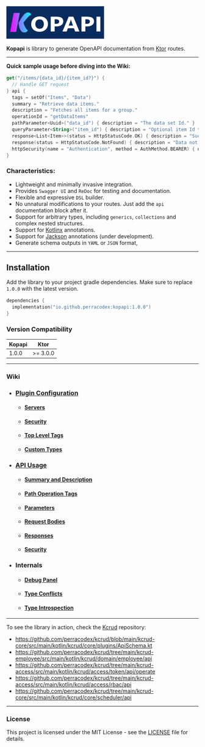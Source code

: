 <a href="https://github.com/perracodex/kopapi">
    <img src=".wiki/images/logo.png" width="256" alt="Kopapi">
</a>

**Kopapi** is library to generate OpenAPI documentation from [Ktor](https://ktor.io/) routes.

---

**Quick sample usage before diving into the Wiki:**

```kotlin
get("/items/{data_id}/{item_id?}") {
  // Handle GET request
} api {
  tags = setOf("Items", "Data")
  summary = "Retrieve data items."
  description = "Fetches all items for a group."
  operationId = "getDataItems"
  pathParameter<Uuid>("data_id") { description = "The data set Id." }
  queryParameter<String>("item_id") { description = "Optional item Id to locate." }
  response<List<Item>>(status = HttpStatusCode.OK) { description = "Successful fetch." }
  response(status = HttpStatusCode.NotFound) { description = "Data not found." }
  httpSecurity(name = "Authentication", method = AuthMethod.BEARER) { description = "Access to data." }
}
```

### Characteristics:

* Lightweight and minimally invasive integration.
* Provides `Swagger UI` and `ReDoc` for testing and documentation.
* Flexible and expressive `DSL` builder.
* No unnatural modifications to your routes. Just add the `api` documentation block after it.
* Support for arbitrary types, including `generics`, `collections` and complex nested structures.
* Support for [Kotlinx](https://github.com/Kotlin/kotlinx.serialization) annotations.
* Support for [Jackson](https://github.com/FasterXML/jackson-module-kotlin) annotations (under development).
* Generate schema outputs in `YAML` or `JSON` format,

---

## Installation

Add the library to your project gradle dependencies. Make sure to replace `1.0.0` with the latest version.

```kotlin
dependencies {
  implementation("io.github.perracodex:kopapi:1.0.0")
}
```

### Version Compatibility

| **Kopapi** | **Ktor**  |
|------------|-----------|
| 1.0.0      | \>= 3.0.0 |

---

### Wiki

* ### [Plugin Configuration](./.wiki/01.0.plugin-configuration.md)
  - #### [Servers](./.wiki/01.1.plugin-servers.md)
  - #### [Security](./.wiki/01.2.plugin-security.md)
  - #### [Top Level Tags](./.wiki/01.3.plugin-tags.md)
  - #### [Custom Types](./.wiki/01.4.plugin-custom-types.md)

* ### [API Usage](./.wiki/02.0.api-usage.md)
  - #### [Summary and Description](./.wiki/02.1.api-usage-summary-description.md)
  - #### [Path Operation Tags](./.wiki/02.2.api-usage-tags.md)
  - #### [Parameters](./.wiki/02.3.api-usage-parameters.md)
  - #### [Request Bodies](./.wiki/02.4.api-usage-request-body.md)
  - #### [Responses](./.wiki/02.5.api-usage-responses.md)
  - #### [Security](./.wiki/02.6.api-usage-security.md)

* ### Internals
  - #### [Debug Panel](./.wiki/03.0.internals-debug-panel.md)
  - #### [Type Conflicts](./.wiki/03.1.internals-type-conflicts.md)
  - #### [Type Introspection](./.wiki/03.2.internals-type-introspection.md)

---

To see the library in action, check the [Kcrud](https://github.com/perracodex/kcrud) repository:

- https://github.com/perracodex/kcrud/blob/main/kcrud-core/src/main/kotlin/kcrud/core/plugins/ApiSchema.kt
- https://github.com/perracodex/kcrud/tree/main/kcrud-employee/src/main/kotlin/kcrud/domain/employee/api
- https://github.com/perracodex/kcrud/tree/main/kcrud-access/src/main/kotlin/kcrud/access/token/api/operate
- https://github.com/perracodex/kcrud/tree/main/kcrud-access/src/main/kotlin/kcrud/access/rbac/api
- https://github.com/perracodex/kcrud/tree/main/kcrud-core/src/main/kotlin/kcrud/core/scheduler/api

---

### License

This project is licensed under the MIT License - see the [LICENSE](LICENSE) file for details.

